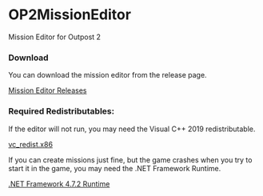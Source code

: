 # OP2MissionEditor
 Mission Editor for Outpost 2
 
### Download
You can download the mission editor from the release page.

[Mission Editor Releases](https://github.com/TechCor8/OP2MissionEditor/releases)

### Required Redistributables:

If the editor will not run, you may need the Visual C++ 2019 redistributable.

[vc_redist.x86](https://aka.ms/vs/16/release/vc_redist.x86.exe)

If you can create missions just fine, but the game crashes when you try to start it in the game, you may need the .NET Framework Runtime.

[.NET Framework 4.7.2 Runtime](https://dotnet.microsoft.com/download/dotnet-framework/net472)
